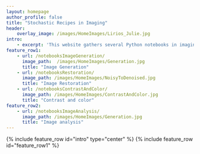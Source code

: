 ```yaml
---
layout: homepage
author_profile: false
title: "Stochastic Recipes in Imaging"
header:
    overlay_image: /images/HomeImages/Lirios_Julie.jpg
intro:
    - excerpt: 'This website gathers several Python notebooks in imaging science. It covers classic and historical models as well as very recent research topics, especially those based on developments in artificial intelligence (machine learning and deep neural networks). The authors of these practical sessions are Julie Delon, Bruno Galerne, Agnès Desolneux, Valentin De Bortoli and Lucía Bouza.'
feature_row1:
    - url: /notebooksImageGeneration/
      image_path:  /images/HomeImages/Generation.jpg
      title: "Image Generation"
    - url: /notebooksRestoration/
      image_path: /images/HomeImages/NoisyToDenoised.jpg
      title: "Image Restoration"
    - url: /notebooksContrastAndColor/
      image_path: /images/HomeImages/ContrastAndColor.jpg
      title: "Contrast and color"
feature_row2:  
    - url: /notebooksImageAnalysis/
      image_path: /images/HomeImages/Generation.jpg
      title: "Image analysis"
---
```


{% include feature_row id="intro" type="center" %}
{% include feature_row id="feature_row1" %}